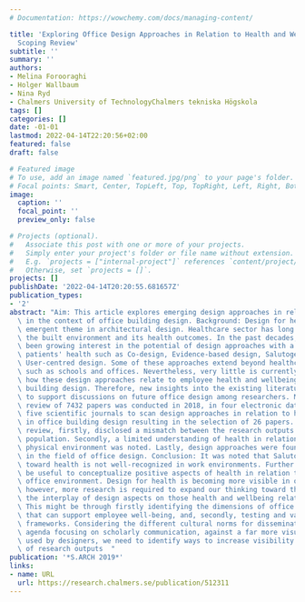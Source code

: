 ```yaml
---
# Documentation: https://wowchemy.com/docs/managing-content/

title: 'Exploring Office Design Approaches in Relation to Health and Wellbeing: A
  Scoping Review'
subtitle: ''
summary: ''
authors:
- Melina Forooraghi
- Holger Wallbaum
- Nina Ryd
- Chalmers University of TechnologyChalmers tekniska Högskola
tags: []
categories: []
date: -01-01
lastmod: 2022-04-14T22:20:56+02:00
featured: false
draft: false

# Featured image
# To use, add an image named `featured.jpg/png` to your page's folder.
# Focal points: Smart, Center, TopLeft, Top, TopRight, Left, Right, BottomLeft, Bottom, BottomRight.
image:
  caption: ''
  focal_point: ''
  preview_only: false

# Projects (optional).
#   Associate this post with one or more of your projects.
#   Simply enter your project's folder or file name without extension.
#   E.g. `projects = ["internal-project"]` references `content/project/deep-learning/index.md`.
#   Otherwise, set `projects = []`.
projects: []
publishDate: '2022-04-14T20:20:55.681657Z'
publication_types:
- '2'
abstract: "Aim: This article explores emerging design approaches in relation to health\
  \ in the context of office building design. Background: Design for health is an\
  \ emergent theme in architectural design. Healthcare sector has long dealt with\
  \ the built environment and its health outcomes. In the past decades, there has\
  \ been growing interest in the potential of design approaches with a key focus on\
  \ patients' health such as Co-design, Evidence-based design, Salutogenic design,\
  \ User-centred design. Some of these approaches extend beyond healthcare to sectors\
  \ such as schools and offices. Nevertheless, very little is currently known about\
  \ how these design approaches relate to employee health and wellbeing in office\
  \ building design. Therefore, new insights into the existing literature is needed\
  \ to support discussions on future office design among researchers. Methods: A scoping\
  \ review of 7432 papers was conducted in 2018, in four electronic databases and\
  \ five scientific journals to scan design approaches in relation to health and wellbeing\
  \ in office building design resulting in the selection of 26 papers. Result: The\
  \ review, firstly, disclosed a mismatch between the research outputs and target\
  \ population. Secondly, a limited understanding of health in relation to office\
  \ physical environment was noted. Lastly, design approaches were found to be underdeveloped\
  \ in the field of office design. Conclusion: It was noted that Salutogenic orientation\
  \ toward health is not well-recognized in work environments. Further research might\
  \ be useful to conceptualize positive aspects of health in relation to physical\
  \ office environment. Design for health is becoming more visible in office context,\
  \ however, more research is required to expand our thinking toward the impact of\
  \ the interplay of design aspects on those health and wellbeing related outcomes.\
  \ This might be through firstly identifying the dimensions of office environments\
  \ that can support employee well-being, and, secondly, testing and validating existing\
  \ frameworks. Considering the different cultural norms for dissemination, with research\
  \ agenda focusing on scholarly communication, against a far more visual language\
  \ used by designers, we need to identify ways to increase visibility and readability\
  \ of research outputs  "
publication: '*S.ARCH 2019*'
links:
- name: URL
  url: https://research.chalmers.se/publication/512311
---
```

